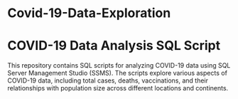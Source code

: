 # Covid-19-Data-Exploration
# COVID-19 Data Analysis SQL Script
This repository contains SQL scripts for analyzing COVID-19 data using SQL Server Management Studio (SSMS). The scripts explore various aspects of COVID-19 data, including total cases, deaths, vaccinations, and their relationships with population size across different locations and continents.
